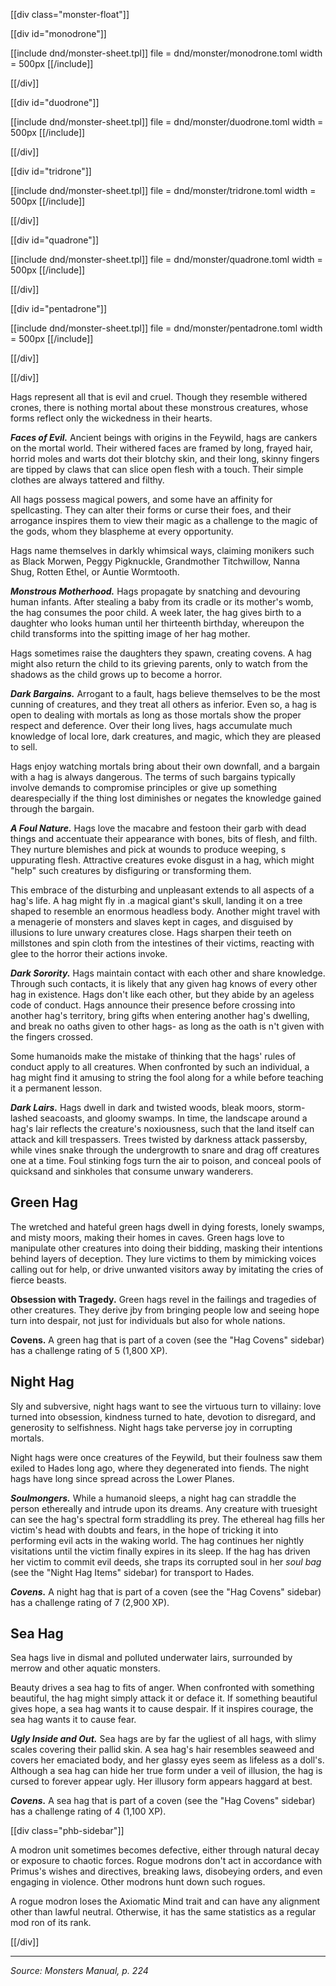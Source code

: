 [[div class="monster-float"]]

[[div id="monodrone"]]

[[include dnd/monster-sheet.tpl]]
file = dnd/monster/monodrone.toml
width = 500px
[[/include]]

[[/div]]

[[div id="duodrone"]]

[[include dnd/monster-sheet.tpl]]
file = dnd/monster/duodrone.toml
width = 500px
[[/include]]

[[/div]]

[[div id="tridrone"]]

[[include dnd/monster-sheet.tpl]]
file = dnd/monster/tridrone.toml
width = 500px
[[/include]]

[[/div]]

[[div id="quadrone"]]

[[include dnd/monster-sheet.tpl]]
file = dnd/monster/quadrone.toml
width = 500px
[[/include]]

[[/div]]

[[div id="pentadrone"]]

[[include dnd/monster-sheet.tpl]]
file = dnd/monster/pentadrone.toml
width = 500px
[[/include]]

[[/div]]

[[/div]]

Hags represent all that is evil and cruel. Though they resemble withered crones, there is nothing mortal about these monstrous creatures, whose forms reflect only the wickedness in their hearts.

***Faces of Evil.*** Ancient beings with origins in the Feywild, hags are cankers on the mortal world. Their withered faces are framed by long, frayed hair, horrid moles and warts dot their blotchy skin, and their long, skinny fingers are tipped by claws that can slice open flesh with a touch. Their simple clothes are always tattered and filthy.

All hags possess magical powers, and some have an affinity for spellcasting. They can alter their forms or curse their foes, and their arrogance inspires them to view their magic as a challenge to the magic of the gods, whom they blaspheme at every opportunity.

Hags name themselves in darkly whimsical ways, claiming monikers such as Black Morwen, Peggy Pigknuckle, Grandmother Titchwillow, Nanna Shug, Rotten Ethel, or Auntie Wormtooth.

***Monstrous Motherhood.*** Hags propagate by snatching and devouring human infants. After stealing a baby from its cradle or its mother's womb, the hag consumes the poor child. A week later, the hag gives birth to a daughter who looks human until her thirteenth birthday, whereupon the child transforms into the spitting image of her hag mother.

Hags sometimes raise the daughters they spawn, creating covens. A hag might also return the child to its grieving parents, only to watch from the shadows as the child grows up to become a horror.

***Dark Bargains.*** Arrogant to a fault, hags believe themselves to be the most cunning of creatures, and they treat all others as inferior. Even so, a hag is open to dealing with mortals as long as those mortals show the proper respect and deference. Over their long lives, hags accumulate much knowledge of local lore, dark creatures, and magic, which they are pleased to sell.

Hags enjoy watching mortals bring about their own downfall, and a bargain with a hag is always dangerous. The terms of such bargains typically involve demands to compromise principles or give up something dearespecially if the thing lost diminishes or negates the knowledge gained through the bargain.

***A Foul Nature.*** Hags love the macabre and festoon their garb with dead things and accentuate their appearance with bones, bits of flesh, and filth. They nurture blemishes and pick at wounds to produce weeping, s uppurating flesh. Attractive creatures evoke disgust in a hag, which might "help" such creatures by disfiguring or transforming them.

This embrace of the disturbing and unpleasant extends to all aspects of a hag's life. A hag might fly in .a magical giant's skull, landing it on a tree shaped to resemble an enormous headless body. Another might travel with a menagerie of monsters and slaves kept in cages, and disguised by illusions to lure unwary creatures close. Hags sharpen their teeth on millstones and spin cloth from the intestines of their victims, reacting with glee to the horror their actions invoke.

***Dark Sorority.*** Hags maintain contact with each other and share knowledge. Through such contacts, it is likely that any given hag knows of every other hag in existence. Hags don't like each other, but they abide by an ageless code of conduct. Hags announce their presence before crossing into another hag's territory, bring gifts when entering another hag's dwelling, and break no oaths given to other hags- as long as the oath is n't given with the fingers crossed.

Some humanoids make the mistake of thinking that the hags' rules of conduct apply to all creatures. When confronted by such an individual, a hag might find it amusing to string the fool along for a while before teaching it a permanent lesson.

***Dark Lairs.*** Hags dwell in dark and twisted woods, bleak moors, storm-lashed seacoasts, and gloomy swamps. In time, the landscape around a hag's lair reflects the creature's noxiousness, such that the land itself can attack and kill trespassers. Trees twisted by darkness attack passersby, while vines snake through the undergrowth to snare and drag off creatures one at a time. Foul stinking fogs turn the air to poison, and conceal pools of quicksand and sinkholes that consume unwary wanderers.

## Green Hag

The wretched and hateful green hags dwell in dying forests, lonely swamps, and misty moors, making their homes in caves. Green hags love to manipulate other creatures into doing their bidding, masking their intentions behind layers of deception. They lure victims to them by mimicking voices calling out for help, or drive unwanted visitors away by imitating the cries of fierce beasts.

**Obsession with Tragedy.** Green hags revel in the failings and tragedies of other creatures. They derive jby from bringing people low and seeing hope turn into despair, not just for individuals but also for whole nations.

**Covens.** A green hag that is part of a coven (see the "Hag Covens" sidebar) has a challenge rating of 5 (1,800 XP).

## Night Hag

Sly and subversive, night hags want to see the virtuous turn to villainy: love turned into obsession, kindness turned to hate, devotion to disregard, and generosity to selfishness. Night hags take perverse joy in corrupting mortals.

Night hags were once creatures of the Feywild, but their foulness saw them exiled to Hades long ago, where they degenerated into fiends. The night hags have long since spread across the Lower Planes.

***Soulmongers.*** While a humanoid sleeps, a night hag can straddle the person ethereally and intrude upon its dreams. Any creature with truesight can see the hag's spectral form straddling its prey. The ethereal hag fills her victim's head with doubts and fears, in the hope of tricking it into performing evil acts in the waking world. The hag continues her nightly visitations until the victim finally expires in its sleep. If the hag has driven her victim to commit evil deeds, she traps its corrupted soul in her _soul bag_ (see the "Night Hag Items" sidebar) for transport to Hades.

***Covens.*** A night hag that is part of a coven (see the "Hag Covens" sidebar) has a challenge rating of 7 (2,900 XP).

## Sea Hag

Sea hags live in dismal and polluted underwater lairs, surrounded by merrow and other aquatic monsters.

Beauty drives a sea hag to fits of anger. When confronted with something beautiful, the hag might simply attack it or deface it. If something beautiful gives hope, a sea hag wants it to cause despair. If it inspires courage, the sea hag wants it to cause fear.

***Ugly Inside and Out.*** Sea hags are by far the ugliest of all hags, with slimy scales covering their pallid skin. A sea hag's hair resembles seaweed and covers her emaciated body, and her glassy eyes seem as lifeless as a doll's. Although a sea hag can hide her true form under a veil of illusion, the hag is cursed to forever appear ugly. Her illusory form appears haggard at best.

***Covens.*** A sea hag that is part of a coven (see the "Hag Covens" sidebar) has a challenge rating of 4 (1,100 XP). 

[[div class="phb-sidebar"]]

A modron unit sometimes becomes defective, either through natural decay or exposure to chaotic forces. Rogue modrons don't act in accordance with Primus's wishes and directives, breaking laws, disobeying orders, and even engaging in violence. Other modrons hunt down such rogues.

A rogue modron loses the Axiomatic Mind trait and can have any alignment other than lawful neutral. Otherwise, it has the same statistics as a regular mod ron of its rank.

[[/div]]

<hr class="no-float">

*Source: Monsters Manual, p. 224*
